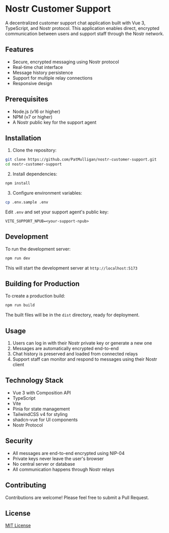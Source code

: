 # Nostr Customer Support

A decentralized customer support chat application built with Vue 3, TypeScript, and Nostr protocol. This application enables direct, encrypted communication between users and support staff through the Nostr network.

## Features

- Secure, encrypted messaging using Nostr protocol
- Real-time chat interface
- Message history persistence
- Support for multiple relay connections
- Responsive design

## Prerequisites

- Node.js (v16 or higher)
- NPM (v7 or higher)
- A Nostr public key for the support agent

## Installation

1. Clone the repository:
```bash
git clone https://github.com/PatMulligan/nostr-customer-support.git
cd nostr-customer-support
```

2. Install dependencies:
```bash
npm install
```

3. Configure environment variables:
```bash
cp .env.sample .env
```

Edit `.env` and set your support agent's public key:
```
VITE_SUPPORT_NPUB=<your-support-npub>
```

## Development

To run the development server:
```bash
npm run dev
```

This will start the development server at `http://localhost:5173`

## Building for Production

To create a production build:
```bash
npm run build
```

The built files will be in the `dist` directory, ready for deployment.

## Usage

1. Users can log in with their Nostr private key or generate a new one
2. Messages are automatically encrypted end-to-end
3. Chat history is preserved and loaded from connected relays
4. Support staff can monitor and respond to messages using their Nostr client

## Technology Stack

- Vue 3 with Composition API
- TypeScript
- Vite
- Pinia for state management
- TailwindCSS v4 for styling
- shadcn-vue for UI components
- Nostr Protocol

## Security

- All messages are end-to-end encrypted using NIP-04
- Private keys never leave the user's browser
- No central server or database
- All communication happens through Nostr relays

## Contributing

Contributions are welcome! Please feel free to submit a Pull Request.

## License

[MIT License](LICENSE)
